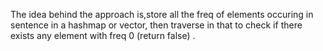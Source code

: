 The idea behind the approach is,store all the freq of elements occuring in sentence in a hashmap or vector, then traverse 
in that to check if there exists any element with freq 0 (return false) .
